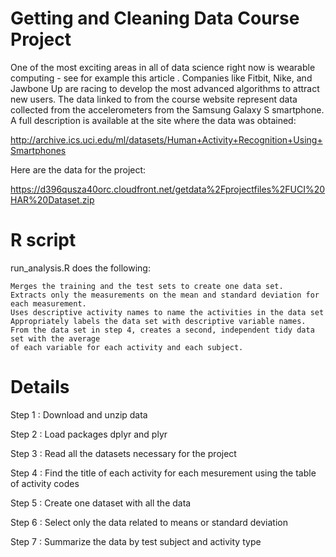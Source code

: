 # Getting and Cleaning Data Course Project

One of the most exciting areas in all of data science right now is wearable computing - see for example this article . Companies like Fitbit, Nike, and Jawbone Up are racing to develop the most advanced algorithms to attract new users. The data linked to from the course website represent data collected from the accelerometers from the Samsung Galaxy S smartphone. A full description is available at the site where the data was obtained:

http://archive.ics.uci.edu/ml/datasets/Human+Activity+Recognition+Using+Smartphones

Here are the data for the project:

https://d396qusza40orc.cloudfront.net/getdata%2Fprojectfiles%2FUCI%20HAR%20Dataset.zip 

# R script 
run_analysis.R does the following:

    Merges the training and the test sets to create one data set.
    Extracts only the measurements on the mean and standard deviation for each measurement. 
    Uses descriptive activity names to name the activities in the data set
    Appropriately labels the data set with descriptive variable names. 
    From the data set in step 4, creates a second, independent tidy data set with the average 
    of each variable for each activity and each subject.

# Details
Step 1 : Download and unzip data

Step 2 : Load packages dplyr and plyr

Step 3 : Read all the datasets necessary for the project

Step 4 : Find the title of each activity for each mesurement using the table of activity codes

Step 5 : Create one dataset with all the data

Step 6 : Select only the data related to means or standard deviation

Step 7 : Summarize the data by test subject and activity type

